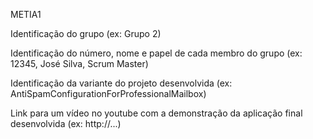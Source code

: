 METIA1

Identificação do grupo (ex: Grupo 2)

Identificação do número, nome e papel de cada membro do grupo (ex: 12345, José Silva, Scrum Master)

Identificação da variante do projeto desenvolvida (ex: AntiSpamConfigurationForProfessionalMailbox)

Link para um vídeo no youtube com a demonstração da aplicação final desenvolvida (ex: http://...)
